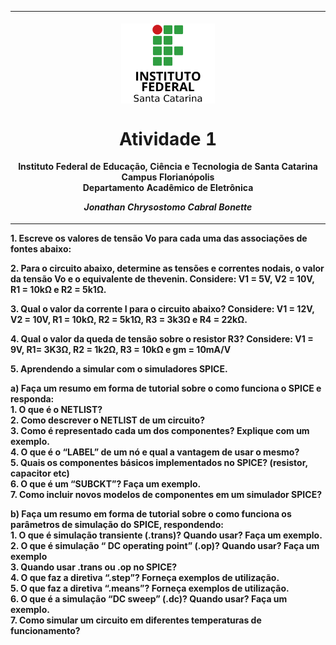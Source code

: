 <table align="center"><tr><td align="center" width="9999"><br>
<img src="../../Imagens/logoifsc.png" align="center" width="150" alt="Project icon">

# Atividade 1

<b>Instituto Federal de Educação, Ciência e Tecnologia de Santa Catarina<br>
Campus Florianópolis<br>
Departamento Acadêmico de Eletrônica<br>

*Jonathan Chrysostomo Cabral Bonette*
</td></tr></table>


<b>1. Escreve os valores de tensão Vo para cada uma das associações de fontes abaixo:</b>


<b>2. Para o circuito abaixo, determine as tensões e correntes nodais, o valor da tensão Vo e o equivalente de
thevenin. Considere: V1 = 5V, V2 = 10V, R1 = 10kΩ e R2 = 5k1Ω.</b>

<b>3. Qual o valor da corrente I para o circuito abaixo? Considere: V1 = 12V, V2 = 10V, R1 = 10kΩ,
R2 = 5k1Ω, R3 = 3k3Ω e R4 = 22kΩ.</b>

<b>4. Qual o valor da queda de tensão sobre o resistor R3? Considere: V1 = 9V, R1= 3K3Ω, R2 = 1k2Ω, R3
= 10kΩ e gm = 10mA/V</b>

<b>5. Aprendendo a simular com o simuladores SPICE.</b>

<b>a) Faça um resumo em forma de tutorial sobre o como funciona o SPICE e responda:</b><br>
<b> 1. O que é o NETLIST?<br>
2. Como descrever o NETLIST de um circuito?<br>
3. Como é representado cada um dos componentes? Explique com um exemplo.<br>
4. O que é o “LABEL” de um nó e qual a vantagem de usar o mesmo?<br>
5. Quais os componentes básicos implementados no SPICE? (resistor, capacitor etc)<br>
6. O que é um “SUBCKT”? Faça um exemplo.<br>
7. Como incluir novos modelos de componentes em um simulador SPICE?</b>

<b>b) Faça um resumo em forma de tutorial sobre o como funciona os parâmetros de simulação do SPICE, respondendo:</b><br>
<b>1. O que é simulação transiente (.trans)? Quando usar? Faça um exemplo.<br>
2. O que é simulação “ DC operating point” (.op)? Quando usar? Faça um exemplo<br>
3. Quando usar .trans ou .op no SPICE?<br>
4. O que faz a diretiva “.step”? Forneça exemplos de utilização.<br>
5. O que faz a diretiva “.means”? Forneça exemplos de utilização.<br>
6. O que é a simulação “DC sweep” (.dc)? Quando usar? Faça um exemplo.<br>
7. Como simular um circuito em diferentes temperaturas de funcionamento?</b><br>
